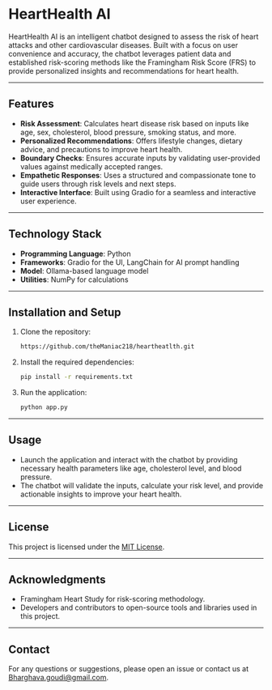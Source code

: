 # HeartHealth AI

HeartHealth AI is an intelligent chatbot designed to assess the risk of heart attacks and other cardiovascular diseases. Built with a focus on user convenience and accuracy, the chatbot leverages patient data and established risk-scoring methods like the Framingham Risk Score (FRS) to provide personalized insights and recommendations for heart health.

---

## Features

- **Risk Assessment**: Calculates heart disease risk based on inputs like age, sex, cholesterol, blood pressure, smoking status, and more.
- **Personalized Recommendations**: Offers lifestyle changes, dietary advice, and precautions to improve heart health.
- **Boundary Checks**: Ensures accurate inputs by validating user-provided values against medically accepted ranges.
- **Empathetic Responses**: Uses a structured and compassionate tone to guide users through risk levels and next steps.
- **Interactive Interface**: Built using Gradio for a seamless and interactive user experience.

---

## Technology Stack

- **Programming Language**: Python
- **Frameworks**: Gradio for the UI, LangChain for AI prompt handling
- **Model**: Ollama-based language model
- **Utilities**: NumPy for calculations

---

## Installation and Setup

1. Clone the repository:
   ```bash
   https://github.com/theManiac218/heartheatlth.git
   ```
2. Install the required dependencies:
   ```bash
   pip install -r requirements.txt
   ```
3. Run the application:
   ```bash
   python app.py
   ```

---

## Usage

- Launch the application and interact with the chatbot by providing necessary health parameters like age, cholesterol level, and blood pressure.
- The chatbot will validate the inputs, calculate your risk level, and provide actionable insights to improve your heart health.


---

## License

This project is licensed under the [MIT License](LICENSE).

---

## Acknowledgments

- Framingham Heart Study for risk-scoring methodology.
- Developers and contributors to open-source tools and libraries used in this project.

---

## Contact

For any questions or suggestions, please open an issue or contact us at Bharghava.goudi@gmail.com.
